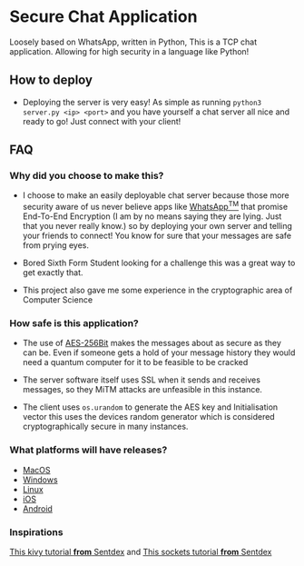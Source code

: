 # Secure Chat Application
Loosely based on WhatsApp, written in Python, This is a TCP chat application.
Allowing for high security in a language like Python!

## How to deploy
- Deploying the server is very easy! As simple as running `python3 server.py <ip> <port>` and you have yourself a 
chat server all nice and ready to go! Just connect with your client!

## FAQ

### Why did you choose to make this?
- I choose to make an easily deployable chat server because those more security aware of us never believe
apps like [WhatsApp<sup>TM</sup>](https://en.wikipedia.org/wiki/WhatsApp) that promise End-To-End Encryption 
  (I am by no means saying they are lying. Just that you never really know.) so by deploying your own server and telling your friends to connect! You know for sure that your messages
  are safe from prying eyes.

- Bored Sixth Form Student looking for a challenge this was a great way to get exactly that.  

- This project also gave me some experience in the cryptographic area of Computer Science

### How safe is this application?
- The use of [AES-256Bit](https://en.wikipedia.org/wiki/Advanced_Encryption_Standard) makes the messages about as secure as they can be.
  Even if someone gets a hold of your message history they would need a quantum computer
  for it to be feasible to be cracked

- The server software itself uses SSL when it sends and receives messages, so they
  MiTM attacks are unfeasible in this instance. 

- The client uses `os.urandom` to generate the AES key and Initialisation vector this uses the devices 
  random generator which is considered cryptographically secure in many instances.

### What platforms will have releases?
- [MacOS](https://en.wikipedia.org/wiki/MacOS)
- [Windows](https://en.wikipedia.org/wiki/Microsoft_Windows)
- [Linux](https://en.wikipedia.org/wiki/Linux)
- [iOS](https://en.wikipedia.org/wiki/IOS)
- [Android](https://en.wikipedia.org/wiki/Android)


### Inspirations
[This kivy tutorial __from__ Sentdex](https://pythonprogramming.net/introduction-kivy-application-python-tutorial/) and
[This sockets tutorial __from__ Sentdex](https://pythonprogramming.net/sockets-tutorial-python-3/)

